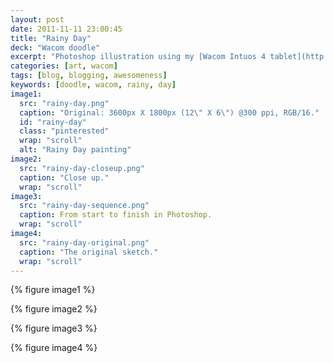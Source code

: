 ```yaml
---
layout: post
date: 2011-11-11 23:00:45
title: "Rainy Day"
deck: "Wacom doodle"
excerpt: "Photoshop illustration using my [Wacom Intuos 4 tablet](http://www.wacom.com)."
categories: [art, wacom]
tags: [blog, blogging, awesomeness]
keywords: [doodle, wacom, rainy, day]
image1:
  src: "rainy-day.png"
  caption: "Original: 3600px X 1800px (12\" X 6\") @300 ppi, RGB/16."
  id: "rainy-day"
  class: "pinterested"
  wrap: "scroll"
  alt: "Rainy Day painting"
image2:
  src: "rainy-day-closeup.png"
  caption: "Close up."
  wrap: "scroll"
image3:
  src: "rainy-day-sequence.png"
  caption: From start to finish in Photoshop.
  wrap: "scroll"
image4:
  src: "rainy-day-original.png"
  caption: "The original sketch."
  wrap: "scroll"
---
```


{% figure image1 %}

{% figure image2 %}

{% figure image3 %}

{% figure image4 %}
